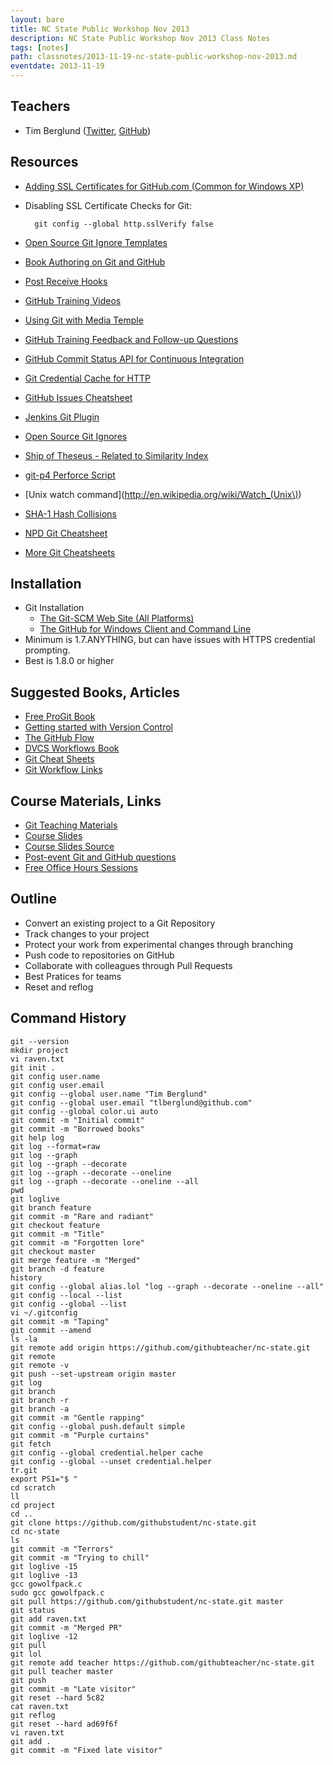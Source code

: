 ```yaml
---
layout: bare
title: NC State Public Workshop Nov 2013
description: NC State Public Workshop Nov 2013 Class Notes
tags: [notes]
path: classnotes/2013-11-19-nc-state-public-workshop-nov-2013.md
eventdate: 2013-11-19
---
```


## Teachers
* Tim Berglund ([Twitter](http://twitter.com/tlberglund), [GitHub](https://github.com/tlberglund))

## Resources

* [Adding SSL Certificates for GitHub.com (Common for Windows XP)](http://stackoverflow.com/questions/3777075/https-github-access/4454754#4454754)
* Disabling SSL Certificate Checks for Git:

        git config --global http.sslVerify false
* [Open Source Git Ignore Templates](https://github.com/github/gitignore)
* [Book Authoring on Git and GitHub](http://teach.github.com/articles/book-authoring-using-git-and-github/)
* [Post Receive Hooks](https://help.github.com/articles/post-receive-hooks)
* [GitHub Training Videos](http://training.github.com/resources/videos/)
* [Using Git with Media Temple](http://carl-topham.com/theblog/post/using-git-media-temple/)
* [GitHub Training Feedback and Follow-up Questions](https://github.com/githubtraining/feedback/issues?state=open)
* [GitHub Commit Status API for Continuous Integration](https://github.com/blog/1227-commit-status-api)
* [Git Credential Cache for HTTP](http://teach.github.com/articles/lesson-git-credential-cache/)
* [GitHub Issues Cheatsheet](http://teach.github.com/articles/github-issues-cheatsheet/)
* [Jenkins Git Plugin](https://wiki.jenkins-ci.org/display/JENKINS/Git+Plugin)
* [Open Source Git Ignores](https://github.com/github/gitignore)
* [Ship of Theseus - Related to Similarity Index](http://en.wikipedia.org/wiki/Ship_of_Theseus)
* [git-p4 Perforce Script](http://answers.perforce.com/articles/KB_Article/Git-P4)
* [Unix watch command](http://en.wikipedia.org/wiki/Watch_(Unix\))
* [SHA-1 Hash Collisions](http://git-scm.com/book/ch6-1.html#A-SHORT-NOTE-ABOUT-SHA-1)
* [NPD Git Cheatsheet](http://ndpsoftware.com/git-cheatsheet.html)
* [More Git Cheatsheets](http://teach.github.com/articles/git-cheatsheets/)

## Installation
* Git Installation
    * [The Git-SCM Web Site (All Platforms)](http://git-scm.com)
    * [The GitHub for Windows Client and Command Line](http://windows.github.com)
* Minimum is 1.7.ANYTHING, but can have issues with HTTPS credential prompting.
* Best is 1.8.0 or higher

## Suggested Books, Articles
* [Free ProGit Book](http://git-scm.com/book)
* [Getting started with Version Control](http://teach.github.com/articles/lesson-new-to-version-control/)
* [The GitHub Flow](http://scottchacon.com/2011/08/31/github-flow.html)
* [DVCS Workflows Book](https://github.com/zkessin/dvcs-workflows)
* [Git Cheat Sheets](http://teach.github.com/articles/git-cheatsheets/)
* [Git Workflow Links](https://pinboard.in/u:matthew.mccullough/t:git+workflow)

## Course Materials, Links
* [Git Teaching Materials](http://teach.github.com)
* [Course Slides](http://teach.github.com/presentations/)
* [Course Slides Source](https://github.com/github/teach.github.com/tree/gh-pages/presentations)
* [Post-event Git and GitHub questions](https://github.com/githubtraining/feedback/)
* [Free Office Hours Sessions](http://training.github.com/web/free-classes/)

## Outline

* Convert an existing project to a Git Repository
* Track changes to your project
* Protect your work from experimental changes through branching
* Push code to repositories on GitHub
* Collaborate with colleagues through Pull Requests
* Best Pratices for teams
* Reset and reflog


## Command History

    git --version
    mkdir project
    vi raven.txt
    git init .
    git config user.name
    git config user.email
    git config --global user.name "Tim Berglund"
    git config --global user.email "tlberglund@github.com"
    git config --global color.ui auto
    git commit -m "Initial commit"
    git commit -m "Borrowed books"
    git help log
    git log --format=raw
    git log --graph
    git log --graph --decorate
    git log --graph --decorate --oneline
    git log --graph --decorate --oneline --all
    pwd
    git loglive
    git branch feature
    git commit -m "Rare and radiant"
    git checkout feature
    git commit -m "Title"
    git commit -m "Forgotten lore"
    git checkout master
    git merge feature -m "Merged"
    git branch -d feature
    history
    git config --global alias.lol "log --graph --decorate --oneline --all"
    git config --local --list
    git config --global --list
    vi ~/.gitconfig
    git commit -m "Taping"
    git commit --amend
    ls -la
    git remote add origin https://github.com/githubteacher/nc-state.git
    git remote
    git remote -v
    git push --set-upstream origin master
    git log
    git branch
    git branch -r
    git branch -a
    git commit -m "Gentle rapping"
    git config --global push.default simple
    git commit -m "Purple curtains"
    git fetch
    git config --global credential.helper cache
    git config --global --unset credential.helper
    tr.git
    export PS1="$ "
    cd scratch
    ll
    cd project
    cd ..
    git clone https://github.com/githubstudent/nc-state.git
    cd nc-state
    ls
    git commit -m "Terrors"
    git commit -m "Trying to chill"
    git loglive -15
    git loglive -13
    gcc gowolfpack.c
    sudo gcc gowolfpack.c
    git pull https://github.com/githubstudent/nc-state.git master
    git status
    git add raven.txt
    git commit -m "Merged PR"
    git loglive -12
    git pull
    git lol
    git remote add teacher https://github.com/githubteacher/nc-state.git
    git pull teacher master
    git push
    git commit -m "Late visitor"
    git reset --hard 5c82
    cat raven.txt
    git reflog
    git reset --hard ad69f6f
    vi raven.txt
    git add .
    git commit -m "Fixed late visitor"


